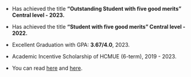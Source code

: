 - Has achieved the title <strong>“Outstanding Student with five good merits” Central level - 2023.</strong>

- Has achieved the title <strong>“Student with five good merits” Central level - 2022.</strong>

- Excellent Graduation with GPA: <strong>3.67/4.0</strong>, 2023.

- Academic Incentive Scholarship of HCMUE (6-term), 2019 - 2023.

- You can read [here](https://thanhnien.vn/chang-thu-khoa-gioi-giang-va-dien-trai-185230815203217782.htm) and [here](https://svvn.tienphong.vn/chang-sinh-vien-5-tot-la-dang-vien-lien-tiep-dat-hoc-bong-trong-hoc-tap-post1516601.tpo).
